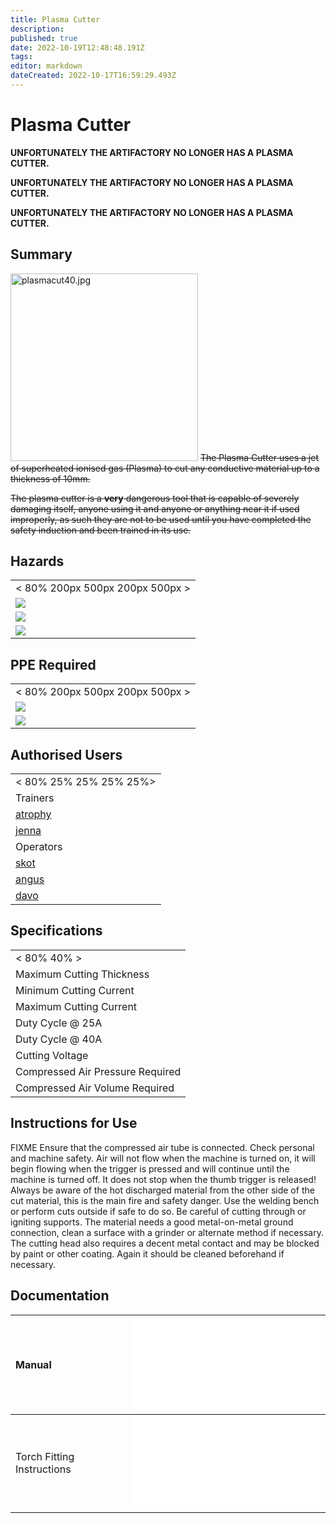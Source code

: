 ```yaml
---
title: Plasma Cutter
description: 
published: true
date: 2022-10-19T12:48:48.191Z
tags: 
editor: markdown
dateCreated: 2022-10-17T16:59:29.493Z
---
```


# Plasma Cutter

**UNFORTUNATELY THE ARTIFACTORY NO LONGER HAS A PLASMA CUTTER.**

**UNFORTUNATELY THE ARTIFACTORY NO LONGER HAS A PLASMA CUTTER.**

**UNFORTUNATELY THE ARTIFACTORY NO LONGER HAS A PLASMA CUTTER.**

## Summary

<img src="/tools/toolphotos/plasmacut40/plasmacut40.jpg" class="align-left" width="300" alt="plasmacut40.jpg" /> <s>The Plasma Cutter uses a jet of superheated ionised gas (Plasma) to cut any conductive material up to a thickness of 10mm.  
  
The plasma cutter is a **very** dangerous tool that is capable of severely damaging itself, anyone using it and anyone or anything near it if used improperly, as such they are not to be used until you have completed the safety induction and been trained in its use.</s>

## Hazards

|                                       |
|---------------------------------------|
| \< 80% 200px 500px 200px 500px \>     |
| ![](/tools/hazards/explosive.svg)     |
| ![](/tools/hazards/fire.svg)          |
| ![](/tools/hazards/visible_light.svg) |

## PPE Required

|                                         |
|-----------------------------------------|
| \< 80% 200px 500px 200px 500px \>       |
| ![](/tools/protection/ppe_clothing.svg) |
| ![](/tools/protection/ppe_gloves.svg)   |

## Authorised Users

|                          |
|--------------------------|
| \< 80% 25% 25% 25% 25%\> |
| Trainers                 |
| [atrophy](/user/atrophy) |
| [jenna](/user/jenna)     |
| Operators                |
| [skot](/user/skot)       |
| [angus](/user/angus)     |
| [davo](/user/davo)       |

## Specifications

|                                  |
|----------------------------------|
| \< 80% 40% \>                    |
| Maximum Cutting Thickness        |
| Minimum Cutting Current          |
| Maximum Cutting Current          |
| Duty Cycle @ 25A                 |
| Duty Cycle @ 40A                 |
| Cutting Voltage                  |
| Compressed Air Pressure Required |
| Compressed Air Volume Required   |

## Instructions for Use

FIXME Ensure that the compressed air tube is connected. Check personal and machine safety. Air will not flow when the machine is turned on, it will begin flowing when the trigger is pressed and will continue until the machine is turned off. It does not stop when the thumb trigger is released! Always be aware of the hot discharged material from the other side of the cut material, this is the main fire and safety danger. Use the welding bench or perform cuts outside if safe to do so. Be careful of cutting through or igniting supports. The material needs a good metal-on-metal ground connection, clean a surface with a grinder or alternate method if necessary. The cutting head also requires a decent metal contact and may be blocked by paint or other coating. Again it should be cleaned beforehand if necessary.

## Documentation

| Manual                     | ![PDF Download](/tools/manuals/cut40.pdf)                         |
|:---------------------------|-------------------------------------------------------------------|
| Torch Fitting Instructions | ![PDF Download](/tools/manuals/plasma_central_adaptor_manual.pdf) |

